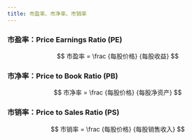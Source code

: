 ```yaml
---
title: 市盈率、市净率、市销率
---
```


### 市盈率：Price Earnings Ratio (PE)

$$
市盈率 = \frac {每股价格} {每股收益}
$$


### 市净率：Price to Book Ratio (PB)

$$
市净率 = \frac {每股价格} {每股净资产}
$$


### 市销率：Price to Sales Ratio (PS)

$$
市销率 = \frac {每股价格} {每股销售收入}
$$